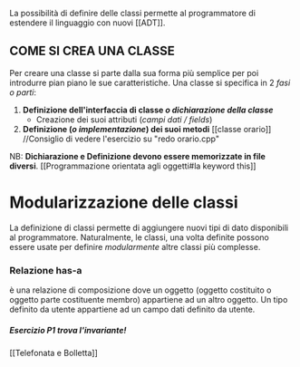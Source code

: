 La possibilità di definire delle classi permette al programmatore di estendere il linguaggio con nuovi [[ADT]]. 

**COME SI CREA UNA CLASSE**
---
Per creare una classe si parte dalla sua forma più semplice per poi introdurre pian piano le sue caratteristiche. Una classe si specifica in 2 *fasi o parti*:
1. **Definizione dell'interfaccia di classe _o dichiarazione della classe_**
	- Creazione dei suoi attributi (*campi dati / fields*)
2. **Definizione (_o implementazione_) dei suoi metodi**
[[classe orario]] //Consiglio di vedere l'esercizio su "redo orario.cpp"

NB: **Dichiarazione e Definizione devono essere memorizzate in file diversi**.
[[Programmazione orientata agli oggetti#la keyword this]]
# Modularizzazione delle classi
La definizione di classi permette di aggiungere nuovi tipi di dato disponibili al programmatore. Naturalmente, le classi, una volta definite possono essere usate per definire *modularmente* altre classi più complesse.

### Relazione has-a

è una relazione di composizione dove un oggetto (oggetto costituito o oggetto parte costituente membro) appartiene ad un altro oggetto. Un tipo definito da utente appartiene ad un campo dati definito da utente.

##### Esercizio P1 trova l'invariante!
[[Telefonata e Bolletta]]
